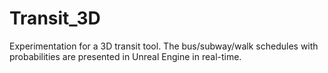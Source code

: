 # Transit_3D
Experimentation for a 3D transit tool. The bus/subway/walk schedules with probabilities are presented in Unreal Engine in real-time.
